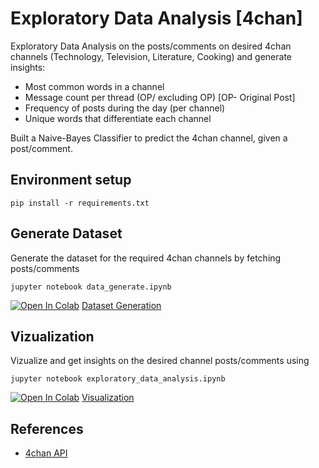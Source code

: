# Exploratory Data Analysis [4chan]
Exploratory Data Analysis on the posts/comments on desired 4chan channels (Technology, Television, Literature, Cooking) and generate insights:
* Most common words in a channel
* Message count per thread (OP/ excluding OP) [OP- Original Post]
* Frequency of posts during the day (per channel)
* Unique words that differentiate each channel

Built a Naive-Bayes Classifier to predict the 4chan channel, given a post/comment. 

## Environment setup
```
pip install -r requirements.txt
```

## Generate Dataset
Generate the dataset for the required 4chan channels by fetching posts/comments

```jupyter notebook data_generate.ipynb ```  

[![Open In Colab](https://colab.research.google.com/assets/colab-badge.svg)](https://colab.research.google.com/github/mkartik/EDA_4chan/blob/master/data_generate.ipynb)  [Dataset Generation](https://github.com/mkartik/EDA_4chan/blob/master/data_generate.ipynb) 

## Vizualization
Vizualize and get insights on the desired channel posts/comments using 

```jupyter notebook exploratory_data_analysis.ipynb ```

[![Open In Colab](https://colab.research.google.com/assets/colab-badge.svg)](https://colab.research.google.com/github/mkartik/EDA_4chan/blob/master/exploratory_data_analysis.ipynb)  [Visualization](https://github.com/mkartik/EDA_4chan/blob/master/exploratory_data_analysis.ipynb) 

## References
- [4chan API](https://github.com/4chan/4chan-API)
